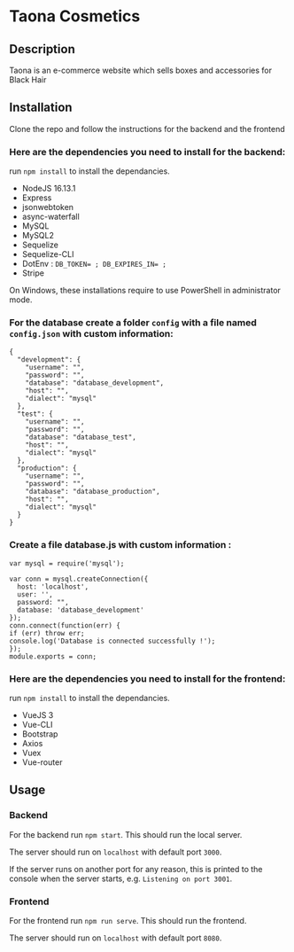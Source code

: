 # Taona Cosmetics #

## Description ##

Taona is an e-commerce website which sells boxes and accessories for Black Hair

## Installation ##

Clone the repo and follow the instructions for the backend and the frontend 

### Here are the dependencies you need to install for the backend:

run `npm install` to install the dependancies.

- NodeJS 16.13.1
- Express
- jsonwebtoken
- async-waterfall
- MySQL
- MySQL2
- Sequelize
- Sequelize-CLI
- DotEnv : 
`
DB_TOKEN= ;
DB_EXPIRES_IN= ;
`
- Stripe

On Windows, these installations require to use PowerShell in administrator mode.


### For the database create a folder `config` with a file named `config.json` with custom information:
```
{
  "development": {
    "username": "",
    "password": "",
    "database": "database_development",
    "host": "",
    "dialect": "mysql"
  },
  "test": {
    "username": "",
    "password": "",
    "database": "database_test",
    "host": "",
    "dialect": "mysql"
  },
  "production": {
    "username": "",
    "password": "",
    "database": "database_production",
    "host": "",
    "dialect": "mysql"
  }
}
```
### Create a file database.js with custom information :
```
var mysql = require('mysql');

var conn = mysql.createConnection({
  host: 'localhost', 
  user: '', 
  password: "",
  database: 'database_development' 
}); 
conn.connect(function(err) { 
if (err) throw err;
console.log('Database is connected successfully !'); 
}); 
module.exports = conn;
```
### Here are the dependencies you need to install for the frontend:

run `npm install` to install the dependancies.

- VueJS 3
- Vue-CLI
- Bootstrap
- Axios
- Vuex
- Vue-router


## Usage ##

### Backend

For the backend run `npm start`. This should run the local server.

The server should run on `localhost` with default port `3000`. 

If the server runs on another port for any reason, this is printed to the console when the server starts, e.g. `Listening on port 3001`.

### Frontend

For the frontend run `npm run serve`. This should run the frontend.

The server should run on `localhost` with default port `8080`. 

